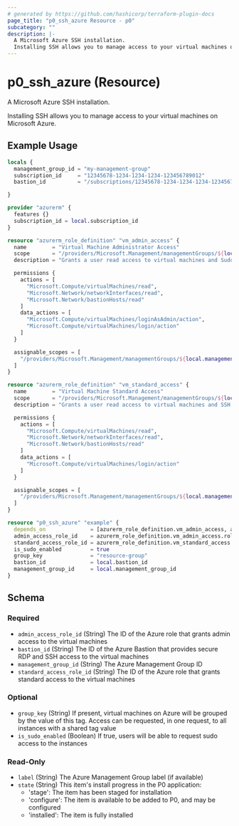 ```yaml
---
# generated by https://github.com/hashicorp/terraform-plugin-docs
page_title: "p0_ssh_azure Resource - p0"
subcategory: ""
description: |-
  A Microsoft Azure SSH installation.
  Installing SSH allows you to manage access to your virtual machines on Microsoft Azure.
---
```


# p0_ssh_azure (Resource)

A Microsoft Azure SSH installation. 
		
Installing SSH allows you to manage access to your virtual machines on Microsoft Azure.

## Example Usage

```terraform
locals {
  management_group_id = "my-management-group"
  subscription_id     = "12345678-1234-1234-1234-123456789012"
  bastion_id          = "/subscriptions/12345678-1234-1234-1234-123456789012/resourceGroups/sample-resource-group/providers/Microsoft.Network/bastionHosts/sample-bastion"

}

provider "azurerm" {
  features {}
  subscription_id = local.subscription_id
}

resource "azurerm_role_definition" "vm_admin_access" {
  name        = "Virtual Machine Administrator Access"
  scope       = "/providers/Microsoft.Management/managementGroups/${local.management_group_id}"
  description = "Grants a user read access to virtual machines and Sudo SSH access"

  permissions {
    actions = [
      "Microsoft.Compute/virtualMachines/read",
      "Microsoft.Network/networkInterfaces/read",
      "Microsoft.Network/bastionHosts/read"
    ]
    data_actions = [
      "Microsoft.Compute/virtualMachines/loginAsAdmin/action",
      "Microsoft.Compute/virtualMachines/login/action"
    ]
  }

  assignable_scopes = [
    "/providers/Microsoft.Management/managementGroups/${local.management_group_id}"
  ]
}

resource "azurerm_role_definition" "vm_standard_access" {
  name        = "Virtual Machine Standard Access"
  scope       = "/providers/Microsoft.Management/managementGroups/${local.management_group_id}"
  description = "Grants a user read access to virtual machines and SSH access"

  permissions {
    actions = [
      "Microsoft.Compute/virtualMachines/read",
      "Microsoft.Network/networkInterfaces/read",
      "Microsoft.Network/bastionHosts/read"
    ]
    data_actions = [
      "Microsoft.Compute/virtualMachines/login/action"
    ]
  }

  assignable_scopes = [
    "/providers/Microsoft.Management/managementGroups/${local.management_group_id}"
  ]
}

resource "p0_ssh_azure" "example" {
  depends_on              = [azurerm_role_definition.vm_admin_access, azurerm_role_definition.vm_standard_access]
  admin_access_role_id    = azurerm_role_definition.vm_admin_access.role_definition_resource_id
  standard_access_role_id = azurerm_role_definition.vm_standard_access.role_definition_resource_id
  is_sudo_enabled         = true
  group_key               = "resource-group"
  bastion_id              = local.bastion_id
  management_group_id     = local.management_group_id
}
```

<!-- schema generated by tfplugindocs -->
## Schema

### Required

- `admin_access_role_id` (String) The ID of the Azure role that grants admin access to the virtual machines
- `bastion_id` (String) The ID of the Azure Bastion that provides secure RDP and SSH access to the virtual machines
- `management_group_id` (String) The Azure Management Group ID
- `standard_access_role_id` (String) The ID of the Azure role that grants standard access to the virtual machines

### Optional

- `group_key` (String) If present, virtual machines on Azure will be grouped by the value of this tag. Access can be requested, in one request, to all instances with a shared tag value
- `is_sudo_enabled` (Boolean) If true, users will be able to request sudo access to the instances

### Read-Only

- `label` (String) The Azure Management Group label (if available)
- `state` (String) This item's install progress in the P0 application:
	- 'stage': The item has been staged for installation
	- 'configure': The item is available to be added to P0, and may be configured
	- 'installed': The item is fully installed
